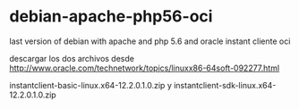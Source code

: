 # debian-apache-php56-oci
last version of debian with apache and php 5.6 and oracle instant cliente oci

descargar los dos archivos desde http://www.oracle.com/technetwork/topics/linuxx86-64soft-092277.html

instantclient-basic-linux.x64-12.2.0.1.0.zip  y 
instantclient-sdk-linux.x64-12.2.0.1.0.zip


